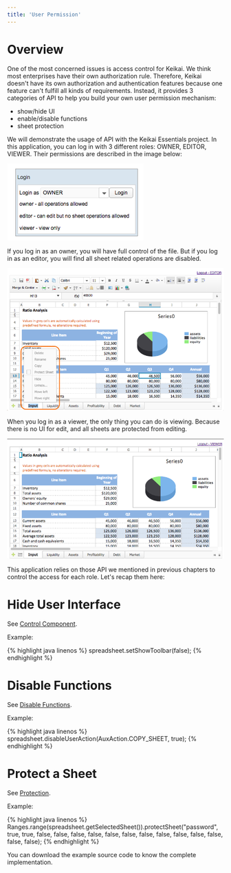 ```yaml
---
title: 'User Permission'
---
```


# Overview

One of the most concerned issues is access control for Keikai. We think
most enterprises have their own authorization rule. Therefore, Keikai
doesn't have its own authorization and authentication features because
one feature can't fulfill all kinds of requirements. Instead, it
provides 3 categories of API to help you build your own user permission
mechanism:

  - show/hide UI
  - enable/disable functions
  - sheet protection

We will demonstrate the usage of API with the Keikai Essentials project.
In this application, you can log in with 3 different roles: OWNER,
EDITOR, VIEWER. Their permissions are described in the image below:

![center](/assets/images/dev-ref/Zss-essentials-login.png)

If you log in as an owner, you will have full control of the file. But
if you log in as an editor, you will find all sheet related operations
are disabled.

![center](/assets/images/dev-ref/Zss-essentials-editor.png)

When you log in as a viewer, the only thing you can do is viewing.
Because there is no UI for edit, and all sheets are protected from
editing.

![center](/assets/images/dev-ref/Zss-essentials-viewer.png)

This application relies on those API we mentioned in previous chapters
to control the access for each role. Let's recap them here:

# Hide User Interface

See [Control Component](Control_Component).

Example:

{% highlight java linenos %}
spreadsheet.setShowToolbar(false);
{% endhighlight %}

# Disable Functions

See [Disable Functions](Disable_Functions).

Example:

{% highlight java linenos %}
spreadsheet.disableUserAction(AuxAction.COPY_SHEET, true);
{% endhighlight %}

# Protect a Sheet

See [Protection](Protection).

Example:

{% highlight java linenos %}
Ranges.range(spreadsheet.getSelectedSheet()).protectSheet("password",
                true, true, false, false, false, false, false,
                false, false, false, false, false, false, false, false);
{% endhighlight %}

You can download the example source code to know the complete
implementation.
